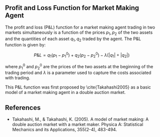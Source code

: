 

## Profit and Loss Function for Market Making Agent

The profit and loss (P&L) function for a market making agent trading in two markets simultaneously is a function of the prices $p_{1}, p_{2}$ of the two assets and the quantities of each asset $q_{1}, q_{2}$ traded by the agent. The P&L function is given by:

$$P\&L = q_{1}(p_{1} - p_{1}^{0}) + q_{2}(p_{2} - p_{2}^{0}) - \lambda (|q_{1}| + |q_{2}|)$$

where $p_{1}^{0}$ and $p_{2}^{0}$ are the prices of the two assets at the beginning of the trading period and $\lambda$ is a parameter used to capture the costs associated with trading.

This P&L function was first proposed by \cite{Takahashi2005} as a basic model of a market making agent in a double auction market.

## References

- Takahashi, M., & Takahashi, K. (2005). A model of market making: A double auction market with a market maker. Physica A: Statistical Mechanics and its Applications, 355(2-4), 483-494.